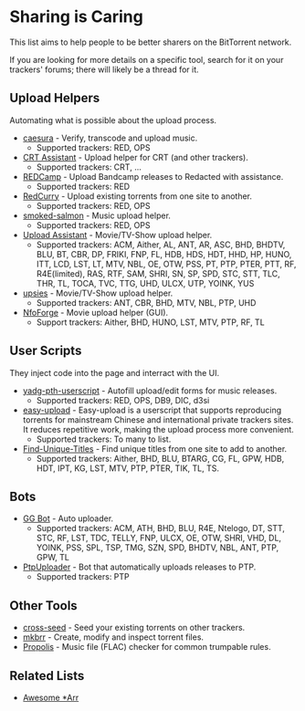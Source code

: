 # Sharing is Caring

This list aims to help people to be better sharers on the BitTorrent network.

If you are looking for more details on a specific tool, search for it on your trackers' forums; there will likely be a thread for it.

## Upload Helpers

Automating what is possible about the upload process.

- [caesura](https://github.com/RogueOneEcho/caesura) - Verify, transcode and upload music.
  - Supported trackers: RED, OPS
- [CRT Assistant](https://codeberg.org/liliumstar/crtassistant) - Upload helper for CRT (and other trackers).
  - Supported trackers: CRT, ...
- [REDCamp](https://github.com/TrackerTools/REDCamp) - Upload Bandcamp releases to Redacted with assistance.
  - Supported trackers: RED
- [RedCurry](https://gitlab.com/_mclovin/redcurry) - Upload existing torrents from one site to another.
  - Supported trackers: RED, OPS
- [smoked-salmon](https://github.com/smokin-salmon/smoked-salmon) - Music upload helper.
  - Supported trackers: RED, OPS
- [Upload Assistant](https://github.com/Audionut/Upload-Assistant) - Movie/TV-Show upload helper.
  - Supported trackers: ACM, Aither, AL, ANT, AR, ASC, BHD, BHDTV, BLU, BT, CBR, DP, FRIKI, FNP, FL, HDB, HDS, HDT, HHD, HP, HUNO, ITT, LCD, LST, LT, MTV, NBL, OE, OTW, PSS, PT, PTP, PTER, PTT, RF, R4E(limited), RAS, RTF, SAM, SHRI, SN, SP, SPD, STC, STT, TLC, THR, TL, TOCA, TVC, TTG, UHD, ULCX, UTP, YOINK, YUS
- [upsies](https://codeberg.org/plotski/upsies) - Movie/TV-Show upload helper.
  - Supported trackers: ANT, CBR, BHD, MTV, NBL, PTP, UHD
- [NfoForge](https://github.com/jesterr0/NfoForge) - Movie upload helper (GUI).
  - Support trackers: Aither, BHD, HUNO, LST, MTV, PTP, RF, TL

## User Scripts

They inject code into the page and interract with the UI.

- [yadg-pth-userscript](https://github.com/SavageCore/yadg-pth-userscript) - Autofill upload/edit forms for music releases.
  - Supported trackers: RED, OPS, DB9, DIC, d3si
- [easy-upload](https://github.com/techmovie/easy-upload/blob/master/README-en.md) - Easy-upload is a userscript that supports reproducing torrents for mainstream Chinese and international private trackers sites. It reduces repetitive work, making the upload process more convenient.
  - Supported trackers: To many to list.
- [Find-Unique-Titles](https://github.com/Moreasan/trackers-userscripts/blob/master/Find%20Unique%20Titles/dist/find.unique.titles.user.js) - Find unique titles from one site to add to another.
  - Supported trackers: Aither, BHD, BLU, BTARG, CG, FL, GPW, HDB, HDT, IPT, KG, LST, MTV, PTP, PTER, TIK, TL, TS. 

## Bots

- [GG Bot](https://gitlab.com/NoobMaster669/gg-bot-upload-assistant) - Auto uploader.
  - Supported trackers: ACM, ATH, BHD, BLU, R4E, Ntelogo, DT, STT, STC, RF, LST, TDC, TELLY, FNP, ULCX, OE, OTW, SHRI, VHD, DL, YOINK, PSS, SPL, TSP, TMG, SZN, SPD, BHDTV, NBL, ANT, PTP, GPW, TL
- [PtpUploader](https://github.com/kannibalox/PtpUploader) - Bot that automatically uploads releases to PTP.
  - Supported trackers: PTP

## Other Tools

- [cross-seed](https://github.com/cross-seed/cross-seed) - Seed your existing torrents on other trackers.
- [mkbrr](https://github.com/autobrr/mkbrr) - Create, modify and inspect torrent files.
- [Propolis](https://gitlab.com/passelecasque/propolis) - Music file (FLAC) checker for common trumpable rules.

## Related Lists

- [Awesome *Arr](https://github.com/Ravencentric/awesome-arr)
